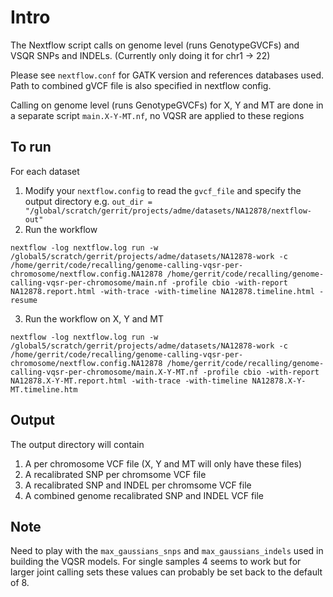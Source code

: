 # Intro

The Nextflow script calls on genome level (runs GenotypeGVCFs) and VSQR SNPs and INDELs. (Currently only doing it for chr1 -> 22)

Please see `nextflow.conf` for GATK version and references databases used. Path to combined gVCF file is also specified in nextflow config.

Calling on genome level (runs GenotypeGVCFs) for X, Y and MT are done in a separate script `main.X-Y-MT.nf`, no VQSR are applied to these regions 


## To run

For each dataset
1) Modify your `nextflow.config` to read the `gvcf_file` and specify the output directory e.g. `out_dir = "/global/scratch/gerrit/projects/adme/datasets/NA12878/nextflow-out"`
2) Run the workflow
```
nextflow -log nextflow.log run -w /global5/scratch/gerrit/projects/adme/datasets/NA12878-work -c /home/gerrit/code/recalling/genome-calling-vqsr-per-chromosome/nextflow.config.NA12878 /home/gerrit/code/recalling/genome-calling-vqsr-per-chromosome/main.nf -profile cbio -with-report NA12878.report.html -with-trace -with-timeline NA12878.timeline.html -resume
```
3) Run the workflow on X, Y and MT
```
nextflow -log nextflow.log run -w /global5/scratch/gerrit/projects/adme/datasets/NA12878-work -c /home/gerrit/code/recalling/genome-calling-vqsr-per-chromosome/nextflow.config.NA12878 /home/gerrit/code/recalling/genome-calling-vqsr-per-chromosome/main.X-Y-MT.nf -profile cbio -with-report NA12878.X-Y-MT.report.html -with-trace -with-timeline NA12878.X-Y-MT.timeline.htm
```

## Output

The output directory will contain
1. A per chromosome VCF file (X, Y and MT will only have these files)
1. A recalibrated SNP per chromsome VCF file
1. A recalibrated SNP and INDEL per chromsome VCF file
1. A combined genome recalibrated SNP and INDEL VCF file

## Note
Need to play with the `max_gaussians_snps` and `max_gaussians_indels` used in building the VQSR models. For single samples 4 seems to work but for larger joint calling sets these values can probably be set back to the default of 8.

